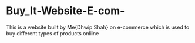 # Buy_It-Website-E-com-
This is a website built by Me{Dhwip Shah} on e-commerce which is used to buy different types of products onliine
